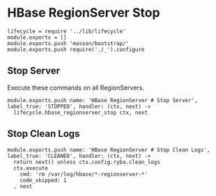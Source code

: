 
# HBase RegionServer Stop

    lifecycle = require '../lib/lifecycle'
    module.exports = []
    module.exports.push 'masson/bootstrap/'
    module.exports.push require('./_').configure

## Stop Server

Execute these commands on all RegionServers.

    module.exports.push name: 'HBase RegionServer # Stop Server', label_true: 'STOPPED', handler: (ctx, next) ->
      lifecycle.hbase_regionserver_stop ctx, next

## Stop Clean Logs

    module.exports.push name: 'HBase RegionServer # Stop Clean Logs', label_true: 'CLEANED', handler: (ctx, next) ->
      return next() unless ctx.config.ryba.clean_logs
      ctx.execute
        cmd: 'rm /var/log/hbase/*-regionserver-*'
        code_skipped: 1
      , next

